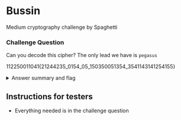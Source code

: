 # Bussin 

Medium cryptography challenge by Spaghetti
		
### Challenge Question

Can you decode this cipher? The only lead we have is `pegasus`

112250011041{21244235_0154_05_150350051354_3541143141254155}

<details>
  <summary>Answer summary and flag</summary>
  
  This uses a polybius cipher in a col/row notation. `pegasus` is the starting key as seen below.

    || 0 | 1 | 2 | 3 | 4 | 5 |
  ----------------------------
  0 || p | e | g | a | s | u |
  1 || b | c | d | f | h | i |
  2 || j | k | l | m | n | o |
  3 || q | r | t | v | w | x |
  4 || y | z | 0 | 1 | 2 | 3 |
  5 || 4 | 5 | 6 | 7 | 8 | 9 |
		
  clubeh{d0n7_b3_4_5qu4r3_7hzfh6h9}
</details>

## Instructions for testers

- Everything needed is in the challenge question

